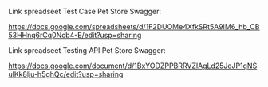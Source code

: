 Link spreadseet Test Case Pet Store Swagger:

https://docs.google.com/spreadsheets/d/1F2DUOMe4XfkSRt5A9IM6_hb_CB53HHnq6rCq0Ncb4-E/edit?usp=sharing

Link spreadseet Testing API Pet Store Swagger:

https://docs.google.com/document/d/1BxYODZPPBRRVZlAgLd25JeJP1qNSulKk8lju-h5ghQc/edit?usp=sharing